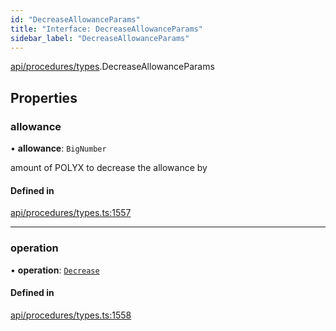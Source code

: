 ```yaml
---
id: "DecreaseAllowanceParams"
title: "Interface: DecreaseAllowanceParams"
sidebar_label: "DecreaseAllowanceParams"
---
```


[api/procedures/types](../../../../../modules/API/Procedures/Types/Types.md).DecreaseAllowanceParams

## Properties

### allowance

• **allowance**: `BigNumber`

amount of POLYX to decrease the allowance by

#### Defined in

[api/procedures/types.ts:1557](https://github.com/PolymeshAssociation/polymesh-sdk/blob/995f17653/src/api/procedures/types.ts#L1557)

___

### operation

• **operation**: [`Decrease`](../../../../../enums/API/Procedures/Types/AllowanceOperation/AllowanceOperation.md#decrease)

#### Defined in

[api/procedures/types.ts:1558](https://github.com/PolymeshAssociation/polymesh-sdk/blob/995f17653/src/api/procedures/types.ts#L1558)
